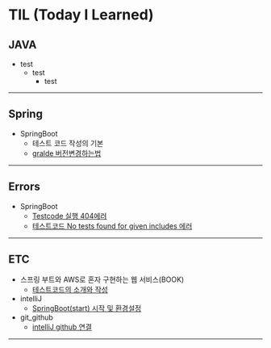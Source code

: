 # TIL  (Today I Learned)

## JAVA 
- test
   - test
     - test

---------------
## Spring
- SpringBoot
   - 테스트 코드 작성의 기본
   - [gralde 버전변경하는법](https://github.com/KINGsBARE/TIL/blob/main/Spring/gradle%20%EB%B2%84%EC%A0%84%20%EB%B3%80%EA%B2%BD%ED%95%98%EB%8A%94%20%EB%B2%95.md)
---------------
## Errors
- SpringBoot
  - [Testcode 실행 404에러](https://github.com/KINGsBARE/TIL/blob/main/Errors/Testcode%20%EC%8B%A4%ED%96%89%20404%EC%97%90%EB%9F%AC.md)
  - [테스트코드 No tests found for given includes 에러](https://github.com/kkssbbb/TIL/blob/main/Errors/%ED%85%8C%EC%8A%A4%ED%8A%B8%EC%BD%94%EB%93%9C%20No%20tests%20found%20for%20given%20includes.md)
---------------
## ETC
- 스프링 부트와 AWS로 혼자 구현하는 웹 서비스(BOOK)
    - [테스트코드의 소개와 작성](https://github.com/KINGsBARE/TIL/blob/main/ETC/%ED%85%8C%EC%8A%A4%ED%8A%B8%EC%BD%94%EB%93%9C%EC%9D%98%20%EC%86%8C%EA%B0%9C%EC%99%80%20%EC%9E%91%EC%84%B1.md)
- intelliJ
    - [SpringBoot(start) 시작 및 환경설정](https://github.com/KINGsBARE/TIL/blob/main/ETC/SpringBoot(start)%20%EC%8B%9C%EC%9E%91%20%EB%B0%8F%20%ED%99%98%EA%B2%BD%EC%84%A4%EC%A0%95.md)
 - git_github
     - [intelliJ github 연결](https://github.com/KINGsBARE/TIL/blob/main/ETC/intelliJ%20github%20%EC%97%B0%EA%B2%B0.md)
---------------